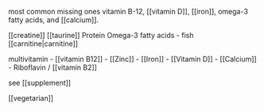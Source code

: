 most common missing ones
vitamin B-12, [[vitamin D]], [[iron]], omega-3 fatty acids, and [[calcium]].

[[creatine]]
[[taurine]]
Protein
Omega-3 fatty acids
	- fish
[[carnitine|carnitine]]

multivitamin
	- [[vitamin B12]]
	- [[Zinc]]
	- [[Iron]]
	- [[Vitamin D]]
	- [[Calcium]]
	- Riboflavin / [[vitamin B2]]

see [[supplement]]

[[vegetarian]]
